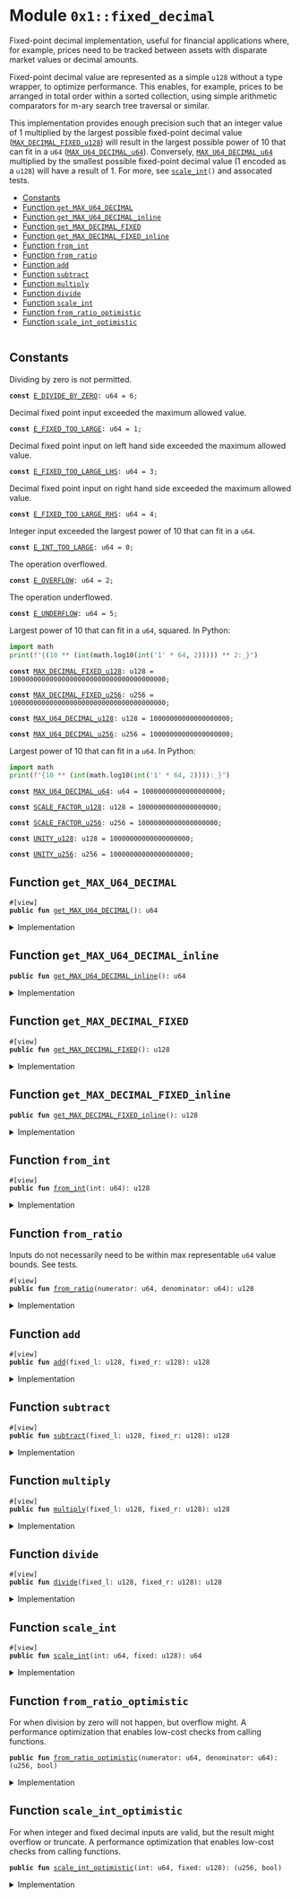 
<a id="0x1_fixed_decimal"></a>

# Module `0x1::fixed_decimal`

Fixed-point decimal implementation, useful for financial applications where, for example, prices
need to be tracked between assets with disparate market values or decimal amounts.

Fixed-point decimal value are represented as a simple <code>u128</code> without a type wrapper, to optimize
performance. This enables, for example, prices to be arranged in total order within a sorted
collection, using simple arithmetic comparators for m-ary search tree traversal or similar.

This implementation provides enough precision such that an integer value of 1 multiplied by
the largest possible fixed-point decimal value (<code><a href="fixed_decimal.md#0x1_fixed_decimal_MAX_DECIMAL_FIXED_u128">MAX_DECIMAL_FIXED_u128</a></code>) will result in the
largest possible power of 10 that can fit in a <code>u64</code> (<code><a href="fixed_decimal.md#0x1_fixed_decimal_MAX_U64_DECIMAL_u64">MAX_U64_DECIMAL_u64</a></code>). Conversely,
<code><a href="fixed_decimal.md#0x1_fixed_decimal_MAX_U64_DECIMAL_u64">MAX_U64_DECIMAL_u64</a></code> multiplied by the smallest possible fixed-point decimal value (1 encoded
as a <code>u128</code>) will have a result of 1. For more, see <code><a href="fixed_decimal.md#0x1_fixed_decimal_scale_int">scale_int</a>()</code> and assocated tests.


-  [Constants](#@Constants_0)
-  [Function `get_MAX_U64_DECIMAL`](#0x1_fixed_decimal_get_MAX_U64_DECIMAL)
-  [Function `get_MAX_U64_DECIMAL_inline`](#0x1_fixed_decimal_get_MAX_U64_DECIMAL_inline)
-  [Function `get_MAX_DECIMAL_FIXED`](#0x1_fixed_decimal_get_MAX_DECIMAL_FIXED)
-  [Function `get_MAX_DECIMAL_FIXED_inline`](#0x1_fixed_decimal_get_MAX_DECIMAL_FIXED_inline)
-  [Function `from_int`](#0x1_fixed_decimal_from_int)
-  [Function `from_ratio`](#0x1_fixed_decimal_from_ratio)
-  [Function `add`](#0x1_fixed_decimal_add)
-  [Function `subtract`](#0x1_fixed_decimal_subtract)
-  [Function `multiply`](#0x1_fixed_decimal_multiply)
-  [Function `divide`](#0x1_fixed_decimal_divide)
-  [Function `scale_int`](#0x1_fixed_decimal_scale_int)
-  [Function `from_ratio_optimistic`](#0x1_fixed_decimal_from_ratio_optimistic)
-  [Function `scale_int_optimistic`](#0x1_fixed_decimal_scale_int_optimistic)


<pre><code></code></pre>



<a id="@Constants_0"></a>

## Constants


<a id="0x1_fixed_decimal_E_DIVIDE_BY_ZERO"></a>

Dividing by zero is not permitted.


<pre><code><b>const</b> <a href="fixed_decimal.md#0x1_fixed_decimal_E_DIVIDE_BY_ZERO">E_DIVIDE_BY_ZERO</a>: u64 = 6;
</code></pre>



<a id="0x1_fixed_decimal_E_FIXED_TOO_LARGE"></a>

Decimal fixed point input exceeded the maximum allowed value.


<pre><code><b>const</b> <a href="fixed_decimal.md#0x1_fixed_decimal_E_FIXED_TOO_LARGE">E_FIXED_TOO_LARGE</a>: u64 = 1;
</code></pre>



<a id="0x1_fixed_decimal_E_FIXED_TOO_LARGE_LHS"></a>

Decimal fixed point input on left hand side exceeded the maximum allowed value.


<pre><code><b>const</b> <a href="fixed_decimal.md#0x1_fixed_decimal_E_FIXED_TOO_LARGE_LHS">E_FIXED_TOO_LARGE_LHS</a>: u64 = 3;
</code></pre>



<a id="0x1_fixed_decimal_E_FIXED_TOO_LARGE_RHS"></a>

Decimal fixed point input on right hand side exceeded the maximum allowed value.


<pre><code><b>const</b> <a href="fixed_decimal.md#0x1_fixed_decimal_E_FIXED_TOO_LARGE_RHS">E_FIXED_TOO_LARGE_RHS</a>: u64 = 4;
</code></pre>



<a id="0x1_fixed_decimal_E_INT_TOO_LARGE"></a>

Integer input exceeded the largest power of 10 that can fit in a <code>u64</code>.


<pre><code><b>const</b> <a href="fixed_decimal.md#0x1_fixed_decimal_E_INT_TOO_LARGE">E_INT_TOO_LARGE</a>: u64 = 0;
</code></pre>



<a id="0x1_fixed_decimal_E_OVERFLOW"></a>

The operation overflowed.


<pre><code><b>const</b> <a href="fixed_decimal.md#0x1_fixed_decimal_E_OVERFLOW">E_OVERFLOW</a>: u64 = 2;
</code></pre>



<a id="0x1_fixed_decimal_E_UNDERFLOW"></a>

The operation underflowed.


<pre><code><b>const</b> <a href="fixed_decimal.md#0x1_fixed_decimal_E_UNDERFLOW">E_UNDERFLOW</a>: u64 = 5;
</code></pre>



<a id="0x1_fixed_decimal_MAX_DECIMAL_FIXED_u128"></a>

Largest power of 10 that can fit in a <code>u64</code>, squared. In Python:

```python
import math
print(f"{(10 ** (int(math.log10(int('1' * 64, 2))))) ** 2:_}")
```


<pre><code><b>const</b> <a href="fixed_decimal.md#0x1_fixed_decimal_MAX_DECIMAL_FIXED_u128">MAX_DECIMAL_FIXED_u128</a>: u128 = 100000000000000000000000000000000000000;
</code></pre>



<a id="0x1_fixed_decimal_MAX_DECIMAL_FIXED_u256"></a>



<pre><code><b>const</b> <a href="fixed_decimal.md#0x1_fixed_decimal_MAX_DECIMAL_FIXED_u256">MAX_DECIMAL_FIXED_u256</a>: u256 = 100000000000000000000000000000000000000;
</code></pre>



<a id="0x1_fixed_decimal_MAX_U64_DECIMAL_u128"></a>



<pre><code><b>const</b> <a href="fixed_decimal.md#0x1_fixed_decimal_MAX_U64_DECIMAL_u128">MAX_U64_DECIMAL_u128</a>: u128 = 10000000000000000000;
</code></pre>



<a id="0x1_fixed_decimal_MAX_U64_DECIMAL_u256"></a>



<pre><code><b>const</b> <a href="fixed_decimal.md#0x1_fixed_decimal_MAX_U64_DECIMAL_u256">MAX_U64_DECIMAL_u256</a>: u256 = 10000000000000000000;
</code></pre>



<a id="0x1_fixed_decimal_MAX_U64_DECIMAL_u64"></a>

Largest power of 10 that can fit in a <code>u64</code>. In Python:

```python
import math
print(f"{10 ** (int(math.log10(int('1' * 64, 2)))):_}")
```


<pre><code><b>const</b> <a href="fixed_decimal.md#0x1_fixed_decimal_MAX_U64_DECIMAL_u64">MAX_U64_DECIMAL_u64</a>: u64 = 10000000000000000000;
</code></pre>



<a id="0x1_fixed_decimal_SCALE_FACTOR_u128"></a>



<pre><code><b>const</b> <a href="fixed_decimal.md#0x1_fixed_decimal_SCALE_FACTOR_u128">SCALE_FACTOR_u128</a>: u128 = 10000000000000000000;
</code></pre>



<a id="0x1_fixed_decimal_SCALE_FACTOR_u256"></a>



<pre><code><b>const</b> <a href="fixed_decimal.md#0x1_fixed_decimal_SCALE_FACTOR_u256">SCALE_FACTOR_u256</a>: u256 = 10000000000000000000;
</code></pre>



<a id="0x1_fixed_decimal_UNITY_u128"></a>



<pre><code><b>const</b> <a href="fixed_decimal.md#0x1_fixed_decimal_UNITY_u128">UNITY_u128</a>: u128 = 10000000000000000000;
</code></pre>



<a id="0x1_fixed_decimal_UNITY_u256"></a>



<pre><code><b>const</b> <a href="fixed_decimal.md#0x1_fixed_decimal_UNITY_u256">UNITY_u256</a>: u256 = 10000000000000000000;
</code></pre>



<a id="0x1_fixed_decimal_get_MAX_U64_DECIMAL"></a>

## Function `get_MAX_U64_DECIMAL`



<pre><code>#[view]
<b>public</b> <b>fun</b> <a href="fixed_decimal.md#0x1_fixed_decimal_get_MAX_U64_DECIMAL">get_MAX_U64_DECIMAL</a>(): u64
</code></pre>



<details>
<summary>Implementation</summary>


<pre><code><b>public</b> <b>fun</b> <a href="fixed_decimal.md#0x1_fixed_decimal_get_MAX_U64_DECIMAL">get_MAX_U64_DECIMAL</a>(): u64 { <a href="fixed_decimal.md#0x1_fixed_decimal_MAX_U64_DECIMAL_u64">MAX_U64_DECIMAL_u64</a> }
</code></pre>



</details>

<a id="0x1_fixed_decimal_get_MAX_U64_DECIMAL_inline"></a>

## Function `get_MAX_U64_DECIMAL_inline`



<pre><code><b>public</b> <b>fun</b> <a href="fixed_decimal.md#0x1_fixed_decimal_get_MAX_U64_DECIMAL_inline">get_MAX_U64_DECIMAL_inline</a>(): u64
</code></pre>



<details>
<summary>Implementation</summary>


<pre><code><b>public</b> inline <b>fun</b> <a href="fixed_decimal.md#0x1_fixed_decimal_get_MAX_U64_DECIMAL_inline">get_MAX_U64_DECIMAL_inline</a>(): u64 { 10_000_000_000_000_000_000 }
</code></pre>



</details>

<a id="0x1_fixed_decimal_get_MAX_DECIMAL_FIXED"></a>

## Function `get_MAX_DECIMAL_FIXED`



<pre><code>#[view]
<b>public</b> <b>fun</b> <a href="fixed_decimal.md#0x1_fixed_decimal_get_MAX_DECIMAL_FIXED">get_MAX_DECIMAL_FIXED</a>(): u128
</code></pre>



<details>
<summary>Implementation</summary>


<pre><code><b>public</b> <b>fun</b> <a href="fixed_decimal.md#0x1_fixed_decimal_get_MAX_DECIMAL_FIXED">get_MAX_DECIMAL_FIXED</a>(): u128 { <a href="fixed_decimal.md#0x1_fixed_decimal_MAX_DECIMAL_FIXED_u128">MAX_DECIMAL_FIXED_u128</a> }
</code></pre>



</details>

<a id="0x1_fixed_decimal_get_MAX_DECIMAL_FIXED_inline"></a>

## Function `get_MAX_DECIMAL_FIXED_inline`



<pre><code><b>public</b> <b>fun</b> <a href="fixed_decimal.md#0x1_fixed_decimal_get_MAX_DECIMAL_FIXED_inline">get_MAX_DECIMAL_FIXED_inline</a>(): u128
</code></pre>



<details>
<summary>Implementation</summary>


<pre><code><b>public</b> inline <b>fun</b> <a href="fixed_decimal.md#0x1_fixed_decimal_get_MAX_DECIMAL_FIXED_inline">get_MAX_DECIMAL_FIXED_inline</a>(): u128 {
    100_000_000_000_000_000_000_000_000_000_000_000_000
}
</code></pre>



</details>

<a id="0x1_fixed_decimal_from_int"></a>

## Function `from_int`



<pre><code>#[view]
<b>public</b> <b>fun</b> <a href="fixed_decimal.md#0x1_fixed_decimal_from_int">from_int</a>(int: u64): u128
</code></pre>



<details>
<summary>Implementation</summary>


<pre><code><b>public</b> <b>fun</b> <a href="fixed_decimal.md#0x1_fixed_decimal_from_int">from_int</a>(int: u64): u128 {
    <b>assert</b>!(int &lt;= <a href="fixed_decimal.md#0x1_fixed_decimal_MAX_U64_DECIMAL_u64">MAX_U64_DECIMAL_u64</a>, <a href="fixed_decimal.md#0x1_fixed_decimal_E_INT_TOO_LARGE">E_INT_TOO_LARGE</a>);
    (int <b>as</b> u128) * (<a href="fixed_decimal.md#0x1_fixed_decimal_SCALE_FACTOR_u128">SCALE_FACTOR_u128</a>)
}
</code></pre>



</details>

<a id="0x1_fixed_decimal_from_ratio"></a>

## Function `from_ratio`

Inputs do not necessarily need to be within max representable <code>u64</code> value bounds. See tests.


<pre><code>#[view]
<b>public</b> <b>fun</b> <a href="fixed_decimal.md#0x1_fixed_decimal_from_ratio">from_ratio</a>(numerator: u64, denominator: u64): u128
</code></pre>



<details>
<summary>Implementation</summary>


<pre><code><b>public</b> <b>fun</b> <a href="fixed_decimal.md#0x1_fixed_decimal_from_ratio">from_ratio</a>(numerator: u64, denominator: u64): u128 {
    <b>assert</b>!(denominator != 0, <a href="fixed_decimal.md#0x1_fixed_decimal_E_DIVIDE_BY_ZERO">E_DIVIDE_BY_ZERO</a>);
    <b>let</b> result = (numerator <b>as</b> u256) * (<a href="fixed_decimal.md#0x1_fixed_decimal_SCALE_FACTOR_u256">SCALE_FACTOR_u256</a>) / (denominator <b>as</b> u256);
    <b>assert</b>!(result &lt;= <a href="fixed_decimal.md#0x1_fixed_decimal_MAX_DECIMAL_FIXED_u256">MAX_DECIMAL_FIXED_u256</a>, <a href="fixed_decimal.md#0x1_fixed_decimal_E_OVERFLOW">E_OVERFLOW</a>);
    (result <b>as</b> u128)
}
</code></pre>



</details>

<a id="0x1_fixed_decimal_add"></a>

## Function `add`



<pre><code>#[view]
<b>public</b> <b>fun</b> <a href="fixed_decimal.md#0x1_fixed_decimal_add">add</a>(fixed_l: u128, fixed_r: u128): u128
</code></pre>



<details>
<summary>Implementation</summary>


<pre><code><b>public</b> <b>fun</b> <a href="fixed_decimal.md#0x1_fixed_decimal_add">add</a>(fixed_l: u128, fixed_r: u128): u128 {
    <b>assert</b>!(fixed_l &lt;= <a href="fixed_decimal.md#0x1_fixed_decimal_MAX_DECIMAL_FIXED_u128">MAX_DECIMAL_FIXED_u128</a>, <a href="fixed_decimal.md#0x1_fixed_decimal_E_FIXED_TOO_LARGE_LHS">E_FIXED_TOO_LARGE_LHS</a>);
    <b>assert</b>!(fixed_r &lt;= <a href="fixed_decimal.md#0x1_fixed_decimal_MAX_DECIMAL_FIXED_u128">MAX_DECIMAL_FIXED_u128</a>, <a href="fixed_decimal.md#0x1_fixed_decimal_E_FIXED_TOO_LARGE_RHS">E_FIXED_TOO_LARGE_RHS</a>);
    <b>let</b> result = fixed_l + fixed_r;
    <b>assert</b>!(result &lt;= <a href="fixed_decimal.md#0x1_fixed_decimal_MAX_DECIMAL_FIXED_u128">MAX_DECIMAL_FIXED_u128</a>, <a href="fixed_decimal.md#0x1_fixed_decimal_E_OVERFLOW">E_OVERFLOW</a>);
    result
}
</code></pre>



</details>

<a id="0x1_fixed_decimal_subtract"></a>

## Function `subtract`



<pre><code>#[view]
<b>public</b> <b>fun</b> <a href="fixed_decimal.md#0x1_fixed_decimal_subtract">subtract</a>(fixed_l: u128, fixed_r: u128): u128
</code></pre>



<details>
<summary>Implementation</summary>


<pre><code><b>public</b> <b>fun</b> <a href="fixed_decimal.md#0x1_fixed_decimal_subtract">subtract</a>(fixed_l: u128, fixed_r: u128): u128 {
    <b>assert</b>!(fixed_l &lt;= <a href="fixed_decimal.md#0x1_fixed_decimal_MAX_DECIMAL_FIXED_u128">MAX_DECIMAL_FIXED_u128</a>, <a href="fixed_decimal.md#0x1_fixed_decimal_E_FIXED_TOO_LARGE_LHS">E_FIXED_TOO_LARGE_LHS</a>);
    <b>assert</b>!(fixed_r &lt;= <a href="fixed_decimal.md#0x1_fixed_decimal_MAX_DECIMAL_FIXED_u128">MAX_DECIMAL_FIXED_u128</a>, <a href="fixed_decimal.md#0x1_fixed_decimal_E_FIXED_TOO_LARGE_RHS">E_FIXED_TOO_LARGE_RHS</a>);
    <b>assert</b>!(fixed_l &gt;= fixed_r, <a href="fixed_decimal.md#0x1_fixed_decimal_E_UNDERFLOW">E_UNDERFLOW</a>);
    fixed_l - fixed_r
}
</code></pre>



</details>

<a id="0x1_fixed_decimal_multiply"></a>

## Function `multiply`



<pre><code>#[view]
<b>public</b> <b>fun</b> <a href="fixed_decimal.md#0x1_fixed_decimal_multiply">multiply</a>(fixed_l: u128, fixed_r: u128): u128
</code></pre>



<details>
<summary>Implementation</summary>


<pre><code><b>public</b> <b>fun</b> <a href="fixed_decimal.md#0x1_fixed_decimal_multiply">multiply</a>(fixed_l: u128, fixed_r: u128): u128 {
    <b>assert</b>!(fixed_l &lt;= <a href="fixed_decimal.md#0x1_fixed_decimal_MAX_DECIMAL_FIXED_u128">MAX_DECIMAL_FIXED_u128</a>, <a href="fixed_decimal.md#0x1_fixed_decimal_E_FIXED_TOO_LARGE_LHS">E_FIXED_TOO_LARGE_LHS</a>);
    <b>assert</b>!(fixed_r &lt;= <a href="fixed_decimal.md#0x1_fixed_decimal_MAX_DECIMAL_FIXED_u128">MAX_DECIMAL_FIXED_u128</a>, <a href="fixed_decimal.md#0x1_fixed_decimal_E_FIXED_TOO_LARGE_RHS">E_FIXED_TOO_LARGE_RHS</a>);
    <b>let</b> result = (fixed_l <b>as</b> u256) * (fixed_r <b>as</b> u256) / (<a href="fixed_decimal.md#0x1_fixed_decimal_SCALE_FACTOR_u256">SCALE_FACTOR_u256</a>);
    <b>assert</b>!(result &lt;= <a href="fixed_decimal.md#0x1_fixed_decimal_MAX_DECIMAL_FIXED_u256">MAX_DECIMAL_FIXED_u256</a>, <a href="fixed_decimal.md#0x1_fixed_decimal_E_OVERFLOW">E_OVERFLOW</a>);
    (result <b>as</b> u128)
}
</code></pre>



</details>

<a id="0x1_fixed_decimal_divide"></a>

## Function `divide`



<pre><code>#[view]
<b>public</b> <b>fun</b> <a href="fixed_decimal.md#0x1_fixed_decimal_divide">divide</a>(fixed_l: u128, fixed_r: u128): u128
</code></pre>



<details>
<summary>Implementation</summary>


<pre><code><b>public</b> <b>fun</b> <a href="fixed_decimal.md#0x1_fixed_decimal_divide">divide</a>(fixed_l: u128, fixed_r: u128): u128 {
    <b>assert</b>!(fixed_l &lt;= <a href="fixed_decimal.md#0x1_fixed_decimal_MAX_DECIMAL_FIXED_u128">MAX_DECIMAL_FIXED_u128</a>, <a href="fixed_decimal.md#0x1_fixed_decimal_E_FIXED_TOO_LARGE_LHS">E_FIXED_TOO_LARGE_LHS</a>);
    <b>assert</b>!(fixed_r &lt;= <a href="fixed_decimal.md#0x1_fixed_decimal_MAX_DECIMAL_FIXED_u128">MAX_DECIMAL_FIXED_u128</a>, <a href="fixed_decimal.md#0x1_fixed_decimal_E_FIXED_TOO_LARGE_RHS">E_FIXED_TOO_LARGE_RHS</a>);
    <b>assert</b>!(fixed_r != 0, <a href="fixed_decimal.md#0x1_fixed_decimal_E_DIVIDE_BY_ZERO">E_DIVIDE_BY_ZERO</a>);
    <b>let</b> result = (fixed_l <b>as</b> u256) * <a href="fixed_decimal.md#0x1_fixed_decimal_SCALE_FACTOR_u256">SCALE_FACTOR_u256</a> / (fixed_r <b>as</b> u256);
    <b>assert</b>!(result &lt;= <a href="fixed_decimal.md#0x1_fixed_decimal_MAX_DECIMAL_FIXED_u256">MAX_DECIMAL_FIXED_u256</a>, <a href="fixed_decimal.md#0x1_fixed_decimal_E_OVERFLOW">E_OVERFLOW</a>);
    (result <b>as</b> u128)
}
</code></pre>



</details>

<a id="0x1_fixed_decimal_scale_int"></a>

## Function `scale_int`



<pre><code>#[view]
<b>public</b> <b>fun</b> <a href="fixed_decimal.md#0x1_fixed_decimal_scale_int">scale_int</a>(int: u64, fixed: u128): u64
</code></pre>



<details>
<summary>Implementation</summary>


<pre><code><b>public</b> <b>fun</b> <a href="fixed_decimal.md#0x1_fixed_decimal_scale_int">scale_int</a>(int: u64, fixed: u128): u64 {
    <b>assert</b>!(int &lt;= <a href="fixed_decimal.md#0x1_fixed_decimal_MAX_U64_DECIMAL_u64">MAX_U64_DECIMAL_u64</a>, <a href="fixed_decimal.md#0x1_fixed_decimal_E_INT_TOO_LARGE">E_INT_TOO_LARGE</a>);
    <b>assert</b>!(fixed &lt;= <a href="fixed_decimal.md#0x1_fixed_decimal_MAX_DECIMAL_FIXED_u128">MAX_DECIMAL_FIXED_u128</a>, <a href="fixed_decimal.md#0x1_fixed_decimal_E_FIXED_TOO_LARGE">E_FIXED_TOO_LARGE</a>);
    <b>let</b> result = ((int <b>as</b> u256) * (fixed <b>as</b> u256)) / <a href="fixed_decimal.md#0x1_fixed_decimal_SCALE_FACTOR_u256">SCALE_FACTOR_u256</a>;
    <b>assert</b>!(result &lt;= <a href="fixed_decimal.md#0x1_fixed_decimal_MAX_U64_DECIMAL_u256">MAX_U64_DECIMAL_u256</a>, <a href="fixed_decimal.md#0x1_fixed_decimal_E_OVERFLOW">E_OVERFLOW</a>);
    (result <b>as</b> u64)
}
</code></pre>



</details>

<a id="0x1_fixed_decimal_from_ratio_optimistic"></a>

## Function `from_ratio_optimistic`

For when division by zero will not happen, but overflow might. A performance optimization
that enables low-cost checks from calling functions.


<pre><code><b>public</b> <b>fun</b> <a href="fixed_decimal.md#0x1_fixed_decimal_from_ratio_optimistic">from_ratio_optimistic</a>(numerator: u64, denominator: u64): (u256, bool)
</code></pre>



<details>
<summary>Implementation</summary>


<pre><code><b>public</b> inline <b>fun</b> <a href="fixed_decimal.md#0x1_fixed_decimal_from_ratio_optimistic">from_ratio_optimistic</a>(numerator: u64, denominator: u64): (u256, bool) {
    <b>let</b> result = (numerator <b>as</b> u256) * (<a href="fixed_decimal.md#0x1_fixed_decimal_SCALE_FACTOR_u256">SCALE_FACTOR_u256</a>) / (denominator <b>as</b> u256);
    (
        result, // Value before casting back <b>to</b> `u128`.
        // True <b>if</b> result overflows a fixed decimal.
        result &gt; <a href="fixed_decimal.md#0x1_fixed_decimal_MAX_DECIMAL_FIXED_u256">MAX_DECIMAL_FIXED_u256</a>,
    )
}
</code></pre>



</details>

<a id="0x1_fixed_decimal_scale_int_optimistic"></a>

## Function `scale_int_optimistic`

For when integer and fixed decimal inputs are valid, but the result might overflow or
truncate. A performance optimization that enables low-cost checks from calling functions.


<pre><code><b>public</b> <b>fun</b> <a href="fixed_decimal.md#0x1_fixed_decimal_scale_int_optimistic">scale_int_optimistic</a>(int: u64, fixed: u128): (u256, bool)
</code></pre>



<details>
<summary>Implementation</summary>


<pre><code><b>public</b> inline <b>fun</b> <a href="fixed_decimal.md#0x1_fixed_decimal_scale_int_optimistic">scale_int_optimistic</a>(int: u64, fixed: u128): (u256, bool) {
    <b>let</b> result = ((int <b>as</b> u256) * (fixed <b>as</b> u256)) / <a href="fixed_decimal.md#0x1_fixed_decimal_SCALE_FACTOR_u256">SCALE_FACTOR_u256</a>;
    (
        result, // Value before casting back <b>to</b> `u64`.
        // True <b>if</b> result exceeds maximum representable power of ten for a `u64`.
        result &gt; <a href="fixed_decimal.md#0x1_fixed_decimal_MAX_U64_DECIMAL_u256">MAX_U64_DECIMAL_u256</a>,
    )
}
</code></pre>



</details>


[move-book]: https://aptos.dev/move/book/SUMMARY
